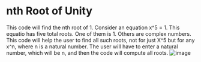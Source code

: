 # nth Root of Unity
This code will find the nth root of 1. Consider an equation x^5 = 1. This equatio has five total roots. One of them is 1. Others are complex numbers. This code will help the user to find all such roots, not for just X^5 but for any x^n, where n is a natural number. The user will have to enter a natural number, which will be n, and then the code will compute all roots.
![image](https://github.com/user-attachments/assets/7aa10cdb-67c7-4d63-8b58-c97fb43fa8a0)
